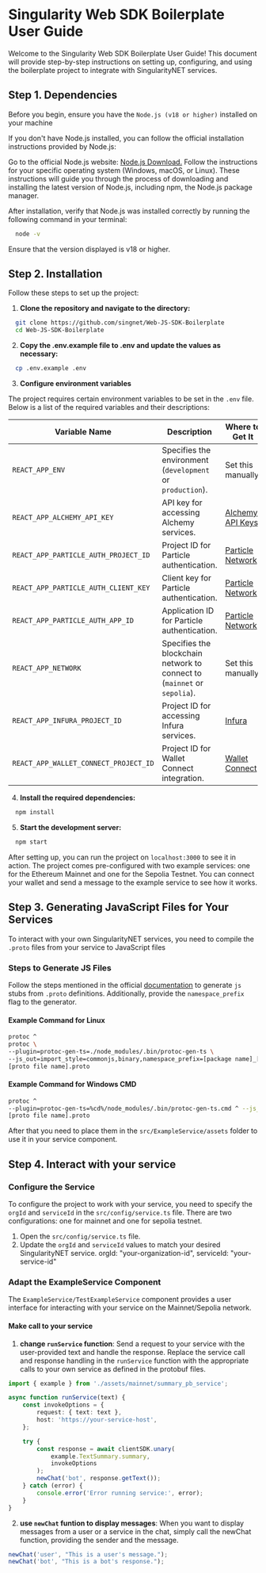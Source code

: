 # Singularity Web SDK Boilerplate User Guide

Welcome to the Singularity Web SDK Boilerplate User Guide! This document will provide step-by-step instructions on setting up, configuring, and using the boilerplate project to integrate with SingularityNET services.

## Step 1. Dependencies

Before you begin, ensure you have the `Node.js (v18 or higher)` installed on your machine

If you don't have Node.js installed, you can follow the official installation instructions provided by Node.js:

Go to the official Node.js website: [Node.js Download.](https://nodejs.org/en)
Follow the instructions for your specific operating system (Windows, macOS, or Linux).
These instructions will guide you through the process of downloading and installing the latest version of Node.js, including npm, the Node.js package manager.

After installation, verify that Node.js was installed correctly by running the following command in your terminal:

```bash
  node -v
```

Ensure that the version displayed is v18 or higher.

## Step 2. Installation

Follow these steps to set up the project:

1. **Clone the repository and navigate to the directory:**

```bash
  git clone https://github.com/singnet/Web-JS-SDK-Boilerplate
  cd Web-JS-SDK-Boilerplate
```

2. **Copy the .env.example file to .env and update the values as necessary:**

```bash
  cp .env.example .env
```

3. **Configure environment variables**

The project requires certain environment variables to be set in the `.env` file. Below is a list of the required variables and their descriptions:

| Variable Name                         | Description                                                              | Where to Get It                               |
| ------------------------------------- | ------------------------------------------------------------------------ | --------------------------------------------- |
| `REACT_APP_ENV`                       | Specifies the environment (`development` or `production`).               | Set this manually.                            |
| `REACT_APP_ALCHEMY_API_KEY`           | API key for accessing Alchemy services.                                  | [Alchemy API Keys](https://alchemy.com)       |
| `REACT_APP_PARTICLE_AUTH_PROJECT_ID`  | Project ID for Particle authentication.                                  | [Particle Network](https://particle.network/) |
| `REACT_APP_PARTICLE_AUTH_CLIENT_KEY`  | Client key for Particle authentication.                                  | [Particle Network](https://particle.network/) |
| `REACT_APP_PARTICLE_AUTH_APP_ID`      | Application ID for Particle authentication.                              | [Particle Network](https://particle.network/) |
| `REACT_APP_NETWORK`                   | Specifies the blockchain network to connect to (`mainnet` or `sepolia`). | Set this manually.                            |
| `REACT_APP_INFURA_PROJECT_ID`         | Project ID for accessing Infura services.                                | [Infura](https://infura.io)                   |
| `REACT_APP_WALLET_CONNECT_PROJECT_ID` | Project ID for Wallet Connect integration.                               | [Wallet Connect](https://walletconnect.com/)  |

4. **Install the required dependencies:**

```bash
  npm install
```

5. **Start the development server:**

```bash
  npm start
```

After setting up, you can run the project on `localhost:3000` to see it in action. The project comes pre-configured with two example services: one for the Ethereum Mainnet and one for the Sepolia Testnet. You can connect your wallet and send a message to the example service to see how it works.

## Step 3. Generating JavaScript Files for Your Services

To interact with your own SingularityNET services, you need to compile the `.proto` files from your service to JavaScript files

### Steps to Generate JS Files

Follow the steps mentioned in the official [documentation](https://github.com/improbable-eng/grpc-web/blob/master/client/grpc-web/docs/code-generation.md) to generate `js` stubs from `.proto` definitions. Additionally, provide the `namespace_prefix` flag to the generator.

#### Example Command for Linux

```bash
protoc ^
protoc \
--plugin=protoc-gen-ts=./node_modules/.bin/protoc-gen-ts \
--js_out=import_style=commonjs,binary,namespace_prefix=[package name]_[org id]_[service]:. --ts_out=service=grpc-web:. \
[proto file name].proto
```

#### Example Command for Windows CMD

```bash
protoc ^
--plugin=protoc-gen-ts=%cd%/node_modules/.bin/protoc-gen-ts.cmd ^ --js_out=import_style=commonjs,binary,namespace_prefix=[package name]_[org id]_[service]:. --ts_out=service=grpc-web:. ^
[proto file name].proto
```

After that you need to place them in the `src/ExampleService/assets` folder to use it in your service component.

## Step 4. Interact with your service

### Configure the Service

To configure the project to work with your service, you need to specify the `orgId` and `serviceId` in the `src/config/service.ts` file. There are two configurations: one for mainnet and one for sepolia testnet.

1. Open the `src/config/service.ts` file.
2. Update the `orgId` and `serviceId` values to match your desired SingularityNET service.
   orgId: "your-organization-id",
   serviceId: "your-service-id"

### Adapt the ExampleService Component

The `ExampleService/TestExampleService` component provides a user interface for interacting with your service on the Mainnet/Sepolia network.

#### Make call to your service

1. **change `runService` function**: Send a request to your service with the user-provided text and handle the response. Replace the service call and response handling in the `runService` function with the appropriate calls to your own service as defined in the protobuf files.

```typescript
import { example } from './assets/mainnet/summary_pb_service';

async function runService(text) {
    const invokeOptions = {
        request: { text: text },
        host: 'https://your-service-host',
    };

    try {
        const response = await clientSDK.unary(
            example.TextSummary.summary,
            invokeOptions
        );
        newChat('bot', response.getText());
    } catch (error) {
        console.error('Error running service:', error);
    }
}
```

2. **use `newChat` funtion to display messages**: When you want to display messages from a user or a service in the chat, simply call the newChat function, providing the sender and the message.

```typescript
newChat('user', "This is a user's message.");
newChat('bot', "This is a bot's response.");
```
